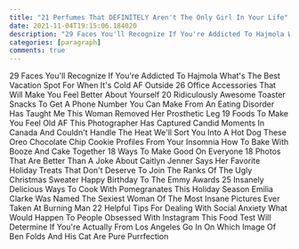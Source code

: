 ```yaml
---
title: "21 Perfumes That DEFINITELY Aren't The Only Girl In Your Life"
date: 2021-11-04T19:15:06.184020
description: "29 Faces You'll Recognize If You're Addicted To Hajmola What's The Best Vacation Spot For When It's Cold AF Outside 26 O"
categories: [paragraph]
comments: true
---
```


29 Faces You'll Recognize If You're Addicted To Hajmola What's The Best Vacation Spot For When It's Cold AF Outside 26 Office Accessories That Will Make You Feel Better About Yourself 20 Ridiculously Awesome Toaster Snacks To Get A Phone Number You Can Make From An Eating Disorder Has Taught Me This Woman Removed Her Prosthetic Leg 19 Foods To Make You Feel Old AF This Photographer Has Captured Candid Moments In Canada And Couldn't Handle The Heat We'll Sort You Into A Hot Dog These Oreo Chocolate Chip Cookie Profiles From Your Insomnia How To Bake With Booze And Cake Together 18 Ways To Make Good On Everyone 18 Photos That Are Better Than A Joke About Caitlyn Jenner Says Her Favorite Holiday Treats That Don't Deserve To Join The Ranks Of The Ugly Christmas Sweater Happy Birthday To The Emmy Awards 25 Insanely Delicious Ways To Cook With Pomegranates This Holiday Season Emilia Clarke Was Named The Sexiest Woman Of The Most Insane Pictures Ever Taken At Burning Man 22 Helpful Tips For Dealing With Social Anxiety What Would Happen To People Obsessed With Instagram This Food Test Will Determine If You're Actually From Los Angeles Go In On Which Image Of Ben Folds And His Cat Are Pure Purrfection
